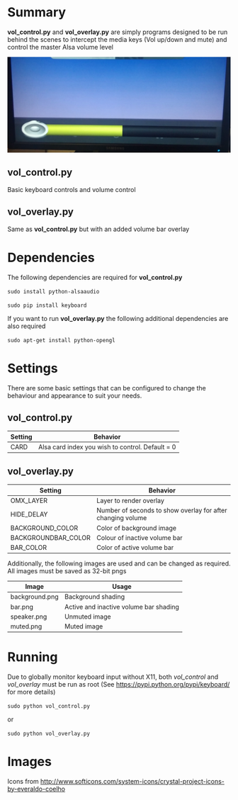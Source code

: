 # Summary
**vol_control.py** and **vol_overlay.py** are simply programs designed to be run behind the scenes to intercept the media keys (Vol up/down and mute) and control the master Alsa volume level

![Example image](https://github.com/meekys/vol_overlay/blob/master/vol_overlay.jpg)

## vol_control.py
Basic keyboard controls and volume control

## vol_overlay.py
Same as **vol_control.py** but with an added volume bar overlay

# Dependencies
The following dependencies are required for **vol_control.py**

`sudo install python-alsaaudio`

`sudo pip install keyboard`

If you want to run **vol_overlay.py** the following additional dependencies are also required

`sudo apt-get install python-opengl`

# Settings

There are some basic settings that can be configured to change the behaviour and appearance to suit your needs.

## vol_control.py
Setting | Behavior
--      | --
CARD    | Alsa card index you wish to control. Default = 0

## vol_overlay.py

Setting             | Behavior
--                  | --
OMX_LAYER           | Layer to render overlay
HIDE_DELAY          | Number of seconds to show overlay for after changing volume
BACKGROUND_COLOR    | Color of background image
BACKGROUNDBAR_COLOR | Colour of inactive volume bar
BAR_COLOR           | Color of active volume bar

Additionally, the following images are used and can be changed as required. All images must be saved as 32-bit pngs

Image               | Usage
--                  | --
background.png      | Background shading
bar.png             | Active and inactive volume bar shading
speaker.png         | Unmuted image
muted.png           | Muted image

# Running
Due to globally monitor keyboard input without X11, both *vol_control* and *vol_overlay* must be run as root (See https://pypi.python.org/pypi/keyboard/ for more details)

`sudo python vol_control.py`

or

`sudo python vol_overlay.py`

# Images
Icons from http://www.softicons.com/system-icons/crystal-project-icons-by-everaldo-coelho